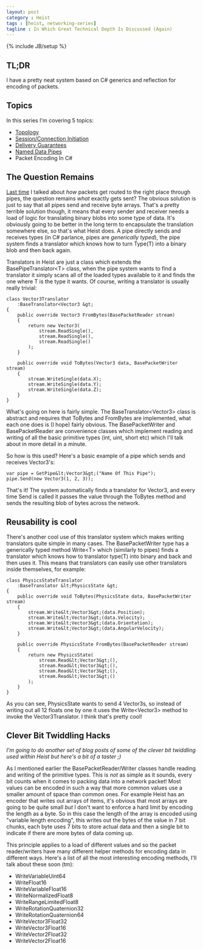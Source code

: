```yaml
---
layout: post
category : Heist
tags : [heist, networking-series]
tagline : In Which Great Technical Depth Is Discussed (Again)
---
```

{% include JB/setup %}


## TL;DR

I have a pretty neat system based on C# generics and reflection for encoding of packets.

## Topics

In this series I'm covering 5 topics:

 - [Topology](/Heist/2012/10/14/Topological-My-Dear-Watson/)
 - [Session/Connection Initiation](/Heist/2012/10/15/Get-Up-And-Initiate-That-Session/)
 - [Delivery Guarantees](/Heist/2012/10/17/Say-What/)
 - [Named Data Pipes](/Heist/2012/10/24/Wibbly-Wobbly-Pipey-Wipey/)
 - Packet Encoding In C#

## The Question Remains

[Last time](/Heist/2012/10/24/Wibbly-Wobbly-Pipey-Wipey/) I talked about *how* packets get routed to the right place through pipes, the question remains *what* exactly gets sent? The obvious solution is just to say that all pipes send and receive byte arrays. That's a pretty terrible solution though, it means that every sender and receiver needs a load of logic for translating binary blobs into some type of data. It's obviously going to be better in the long term to encapsulate the translation somewhere else, so that's what Heist does. A pipe directly sends and receives types (in C# parlance, pipes are _generically typed_), the pipe system finds a translator which knows how to turn Type(T) into a binary blob and then back again.

Translators in Heist are just a class which extends the BasePipeTranslator&lt;T&gt; class, when the pipe system wants to find a translator it simply scans all of the loaded types available to it and finds the one where T is the type it wants. Of course, writing a translator is usually really trivial:

    class Vector3Translator
        :BaseTranslator<Vector3 &gt;
    {
        public override Vector3 FromBytes(BasePacketReader stream)
        {
            return new Vector3(
                stream.ReadSingle(),
                stream.ReadSingle(),
                stream.ReadSingle()
            );
        }

        public override void ToBytes(Vector3 data, BasePacketWriter stream)
        {
            stream.WriteSingle(data.X);
            stream.WriteSingle(data.Y);
            stream.WriteSingle(data.Z);
        }
    }
    
What's going on here is fairly simple. The BaseTranslator&lt;Vector3&gt; class is abstract and requires that ToBytes and FromBytes are implemented, what each one does is (I hope) fairly obvious. The BasePacketWriter and BasePacketReader are convenience classes which implement reading and writing of all the basic primitive types (int, uint, short etc) which I'll talk about in more detail in a minute.

So how is this used? Here's a basic example of a pipe which sends and receives Vector3's:

    var pipe = GetPipe&lt;Vector3&gt;("Name Of This Pipe");
    pipe.Send(new Vector3(1, 2, 3));
    
That's it! The system automatically finds a translator for Vector3, and every time Send is called it passes the value through the ToBytes method and sends the resulting blob of bytes across the network.

## Reusability is cool

There's another cool use of this translator system which makes writing translators quite simple in many cases. The BasePacketWriter type has a generically typed method Write&lt;T&gt; which (similarly to pipes) finds a translator which knows how to translator type(T) into binary and back and then uses it. This means that translators can easily use other translators inside themselves, for example:

    class PhysicsStateTranslator
        :BaseTranslator &lt;PhysicsState &gt;
    {
        public override void ToBytes(PhysicsState data, BasePacketWriter stream)
        {
            stream.Write&lt;Vector3&gt;(data.Position);
            stream.Write&lt;Vector3&gt;(data.Velocity);
            stream.Write&lt;Vector3&gt;(data.Orientation);
            stream.Write&lt;Vector3&gt;(data.AngularVelocity);
        }
    
        public override PhysicsState FromBytes(BasePacketReader stream)
        {
            return new PhysicsState(
                stream.Read&lt;Vector3&gt;(),
                stream.Read&lt;Vector3&gt;(),
                stream.Read&lt;Vector3&gt;(),
                stream.Read&lt;Vector3&gt;()
            );
        }
    }
    
As you can see, PhysicsState wants to send 4 Vector3s, so instead of writing out all 12 floats one by one it uses the Write&lt;Vector3&gt; method to invoke the Vector3Translator. I think that's pretty cool!

## Clever Bit Twiddling Hacks

*I'm going to do another set of blog posts of some of the clever bit twiddling used within Heist but here's a bit of a taster ;)*

As I mentioned earlier the BasePacketReader/Writer classes handle reading and writing of the primitive types. This is *not* as simple as it sounds, every bit counts when it comes to packing data into a network packet! Most values can be encoded in such a way that more common values use a smaller amount of space than common ones. For example Heist has an encoder that writes out arrays of items, it's obvious that most arrays are going to be quite small _but_ I don't want to enforce a hard limit by encoding the length as a byte. So in this case the length of the array is encoded using "variable length encoding", this writes out the bytes of the value in 7 bit chunks, each byte uses 7 bits to store actual data and then a single bit to indicate if there are more bytes of data coming up.

This principle applies to a load of different values and so the packet reader/writers have many different helper methods for encoding data in different ways. Here's a list of all the most interesting encoding methods, I'll talk about these soon (tm):

 - WriteVariableUint64
 - WriteFloat16
 - WriteVariableFloat16
 - WriteNormalizedFloat8
 - WriteRangeLimitedFloat8
 - WriteRotationQuaternion32
 - WriteRotationQuaternion64
 - WriteVector3Float32
 - WriteVector3Float16
 - WriteVector2Float32
 - WriteVector2Float16